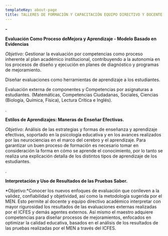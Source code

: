 ```yaml
---
templateKey: about-page
title: TALLERES DE FORMACIÓN Y CAPACITACIÓN EQUIPO DIRECTIVO Y DOCENTE
---
```



<!--StartFragment-->



**\-**



**Evaluación Como Proceso deMejora y Aprendizaje - Modelo Basado en Evidencias**



*Objetivo*: Gestionar la evaluación por competencias como proceso inherente al plan académico institucional, contribuyendo a la autonomía en los procesos de diseño y ejecución en planes de diagnóstico y programas de mejoramiento.

Diseñar evaluaciones como herramientas de aprendizaje a los estudiantes.

Evaluación externa de componentes y Competencias por asignaturas a estudiantes. (Matemáticas, Competencias Ciudadanas, Sociales, Ciencias (Biología, Química, Física), Lectura Crítica e Inglés).



.

**Estilos de Aprendizajes: Maneras de Enseñar Efectivas.**

*Objetivo*: Análisis de las estrategias y formas de enseñanza y aprendizaje efectivas, soportado en la psicología educativa y en los avances realizados por las neurociencias en el marco del cerebro y el aprendizaje. Para garantizar un buen proceso de formación es necesario tomar en consideración la forma en cómo se aprende el conocimiento, por lo tanto se realiza una explicación detalla de los distintos tipos de aprendizaje de los estudiantes.



.

**Interpretación y Uso de Resultados de las Pruebas Saber.**

*Objetivo:*Conocer los nuevos enfoques de evaluación que conlleven a la validez, confiabilidad y objetividad, así como la metodología sugerida por el MEN. Esto permite al docente y equipo directivo académico interpretar con mayor rigurosidad los resultados de las evaluaciones externas realizadas por el ICFES y demás agentes externos. Así mismo el maestro adquiere competencias para diseñar procesos de mejoramientos, enfocados en optimizar la calidad educativa, basados en el análisis de los resultados de las pruebas realizadas por el MEN a través del ICFES.



<!--EndFragment-->
